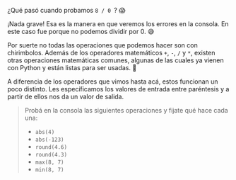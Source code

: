 ¿Qué pasó cuando probamos `8 / 0 `? :scream:

¡Nada grave! Esa es la manera en que veremos los errores en la consola. En este caso fue porque no podemos dividir por 0. :sweat_smile:

Por suerte no todas las operaciones que podemos hacer son con chirimbolos. Además de los operadores matemáticos `+`, `-`, `/` y `*`, existen otras operaciones matemáticas comunes, algunas de las cuales ya vienen con Python y están listas para ser usadas. :raised_hands:

A diferencia de los operadores que vimos hasta acá, estos funcionan un poco distinto. Les específicamos los valores de entrada entre paréntesis y a partir de ellos nos da un valor de salida.

> Probá en la consola las siguientes operaciones y fijate qué hace cada una:
>
> * `abs(4)`
> * `abs(-123)`
> * `round(4.6)`
> * `round(4.3)`
> * `max(8, 7)`
> * `min(8, 7)`